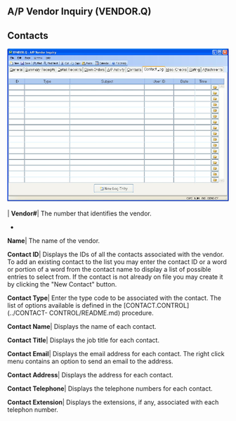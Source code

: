 ## A/P Vendor Inquiry (VENDOR.Q)
<PageHeader />

## Contacts

![](./VENDOR-Q-6.jpg)

| **Vendor#**|  The number that identifies the vendor.

-  
**Name**|  The name of the vendor.

**Contact ID**|  Displays the IDs of all the contacts associated with the
vendor. To add an existing contact to the list you may enter the contact ID or
a word or portion of a word from the contact name to display a list of
possible entries to select from. If the contact is not already on file you may
create it by clicking the "New Contact" button.

**Contact Type**|  Enter the type code to be associated with the contact. The
list of options available is defined in the [CONTACT.CONTROL](../CONTACT-
CONTROL/README.md) procedure.

**Contact Name**|  Displays the name of each contact.

**Contact Title**|  Displays the job title for each contact.

**Contact Email**|  Displays the email address for each contact. The right
click menu contains an option to send an email to the address.

**Contact Address**|  Displays the address for each contact.

**Contact Telephone**|  Displays the telephone numbers for each contact.

**Contact Extension**|  Displays the extensions, if any, associated with each
telephon number.


<badge text= "Version 8.10.57 " vertical="middle" />

<PageFooter />
